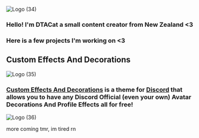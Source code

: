 ![Logo (34)](https://github.com/DTACat/DTACat/assets/141873540/bd897d3f-3dba-4df6-ab75-9e57f9150464)

### Hello! I'm DTACat a small content creator from New Zealand <3

### Here is a few projects I'm working on <3

## Custom Effects And Decorations
![Logo (35)](https://github.com/DTACat/DTACat/assets/141873540/06616e9f-b23f-4e25-8322-f6e6bf6031be)

### [Custom Effects And Decorations](https://github.com/DTACat/Custom-Effects-And-Decorations-Discord-Theme) is a theme for [Discord](https://discord.com) that allows you to have any Discord Official (even your own) Avatar Decorations And Profile Effects all for free!

![Logo (36)](https://github.com/DTACat/DTACat/assets/141873540/2a7d3acf-62cb-4911-9731-e5205f25c5fb)

more coming tmr, im tired rn
